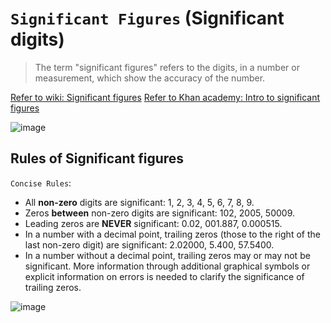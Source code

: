 # `Significant Figures` (Significant digits)
> The term "significant figures" refers to the digits, in a number or measurement, which show the accuracy of the number. 

[Refer to wiki: Significant figures](https://www.wikiwand.com/en/Significant_figures)
[Refer to Khan academy: Intro to significant figures](https://www.khanacademy.org/math/arithmetic-home/arith-review-decimals/modal/v/significant-figures)


![image](https://user-images.githubusercontent.com/14041622/46153315-76017700-c2a5-11e8-9542-f202ea8b2896.png)

## Rules of Significant figures

`Concise Rules`:
- All **non-zero** digits are significant: 1, 2, 3, 4, 5, 6, 7, 8, 9.
- Zeros **between** non-zero digits are significant: 102, 2005, 50009.
- Leading zeros are **NEVER** significant: 0.02, 001.887, 0.000515.
- In a number with a decimal point, trailing zeros (those to the right of the last non-zero digit) are significant: 2.02000, 5.400, 57.5400.
- In a number without a decimal point, trailing zeros may or may not be significant. More information through additional graphical symbols or explicit information on errors is needed to clarify the significance of trailing zeros.



![image](https://user-images.githubusercontent.com/14041622/46153272-5b2f0280-c2a5-11e8-872a-54f57d6a111f.png)
